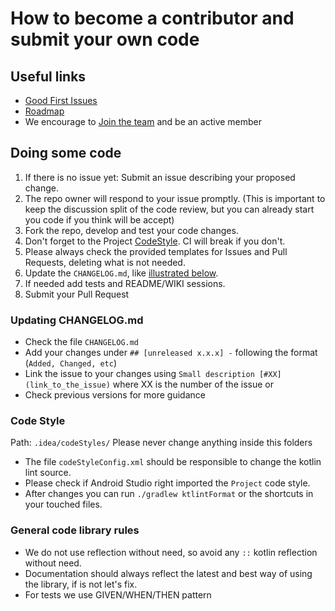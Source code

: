 # How to become a contributor and submit your own code

## Useful links
- [Good First Issues](https://github.com/CanHub/Android-Image-Cropper/contribute)
- [Roadmap](https://github.com/CanHub/Android-Image-Cropper/projects/1)
- We encourage to [Join the team](https://github.com/CanHub/Android-Image-Cropper/discussions/42) and be an active member

## Doing some code
1. If there is no issue yet: Submit an issue describing your proposed change.
2. The repo owner will respond to your issue promptly. (This is important to keep the discussion split of the code review, but you can already start you code if you think will be accept)
3. Fork the repo, develop and test your code changes.
4. Don't forget to the Project [CodeStyle](#code-style). CI will break if you don't.
5. Please always check the provided templates for Issues and Pull Requests, deleting what is not needed.
6. Update the `CHANGELOG.md`, like [illustrated below](#updating-changelog.md).
7. If needed add tests and README/WIKI sessions.
8. Submit your Pull Request

### Updating CHANGELOG.md
- Check the file `CHANGELOG.md`
- Add your changes under `## [unreleased x.x.x] -` following the format (`Added, Changed, etc`)
- Link the issue to your changes using `Small description [#XX](link_to_the_issue)` where XX is the number of the issue or
- Check previous versions for more guidance

### Code Style
Path: `.idea/codeStyles/` Please never change anything inside this folders

- The file `codeStyleConfig.xml` should be responsible to change the kotlin lint source.
- Please check if Android Studio right imported the `Project` code style.
- After changes you can run `./gradlew ktlintFormat` or the shortcuts in your touched files.

### General code library rules
- We do not use reflection without need, so avoid any `::` kotlin reflection without need.
- Documentation should always reflect the latest and best way of using the library, if is not let's fix.
- For tests we use GIVEN/WHEN/THEN pattern
